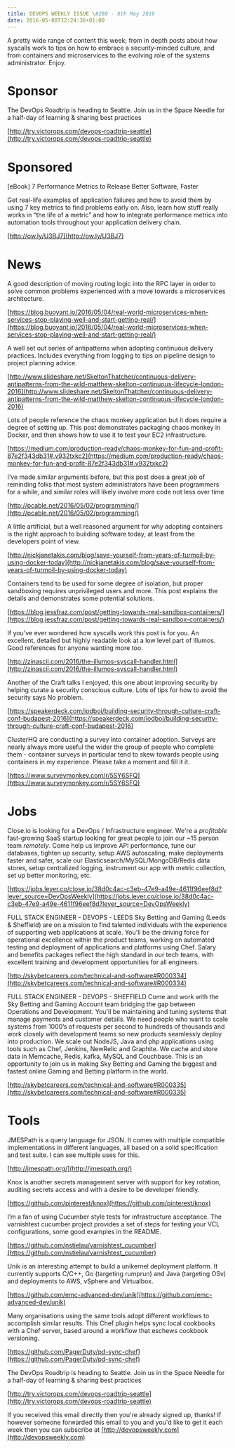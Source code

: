 ```yaml
---
title: DEVOPS WEEKLY ISSUE \#280 - 8th May 2016 
date: 2016-05-08T12:24:36+01:00
---
```


A pretty wide range of content this week; from in depth posts about how syscalls work to tips on how to embrace a security-minded culture, and from containers and microservices to the evolving role of the systems administrator. Enjoy.


Sponsor
======

The DevOps Roadtrip is heading to Seattle. Join us in the Space Needle for a half-day of learning & sharing best practices

[http://try.victorops.com/devops-roadtrip-seattle](http://try.victorops.com/devops-roadtrip-seattle)


Sponsored
========

[eBook] 7 Performance Metrics to Release Better Software, Faster

Get real-life examples of application failures and how to avoid them by using 7 key metrics to find problems early on. Also, learn how stuff really works in “the life of a metric” and how to integrate performance metrics into automation tools throughout your application delivery chain.

[http://ow.ly/U3BJ7](http://ow.ly/U3BJ7)


News
====

A good description of moving routing logic into the RPC layer in order to solve common problems experienced with a move towards a microservices architecture.

[https://blog.buoyant.io/2016/05/04/real-world-microservices-when-services-stop-playing-well-and-start-getting-real/](https://blog.buoyant.io/2016/05/04/real-world-microservices-when-services-stop-playing-well-and-start-getting-real/)


A well set out series of antipatterns when adopting continuous delivery practices. Includes everything from logging to tips on pipeline design to project planning advice.

[http://www.slideshare.net/SkeltonThatcher/continuous-delivery-antipatterns-from-the-wild-matthew-skelton-continuous-lifecycle-london-2016](http://www.slideshare.net/SkeltonThatcher/continuous-delivery-antipatterns-from-the-wild-matthew-skelton-continuous-lifecycle-london-2016)


Lots of people reference the chaos monkey application but it does require a degree of setting up. This post demonstrates packaging chaos monkey in Docker, and then shows how to use it to test your EC2 infrastructure.

[https://medium.com/production-ready/chaos-monkey-for-fun-and-profit-87e2f343db31#.v932txkc2](https://medium.com/production-ready/chaos-monkey-for-fun-and-profit-87e2f343db31#.v932txkc2)


I’ve made similar arguments before, but this post does a great job of reminding folks that most system administrators have been programmers for a while, and similar roles will likely involve more code not less over time

[http://pcable.net/2016/05/02/programming/](http://pcable.net/2016/05/02/programming/)


A little artificial, but a well reasoned argument for why adopting containers is the right approach to building software today, at least from the developers point of view.

[http://nickjanetakis.com/blog/save-yourself-from-years-of-turmoil-by-using-docker-today](http://nickjanetakis.com/blog/save-yourself-from-years-of-turmoil-by-using-docker-today)


Containers tend to be used for some degree of isolation, but proper sandboxing requires unprivileged users and more. This post explains the details and demonstrates some potential solutions.

[https://blog.jessfraz.com/post/getting-towards-real-sandbox-containers/](https://blog.jessfraz.com/post/getting-towards-real-sandbox-containers/)


If you’ve ever wondered how syscalls work this post is for you. An excellent, detailed but highly readable look at a low level part of Illumos. Good references for anyone wanting more too.

[http://zinascii.com/2016/the-illumos-syscall-handler.html](http://zinascii.com/2016/the-illumos-syscall-handler.html)


Another of the Craft talks I enjoyed, this one about improving security by helping curate a security conscious culture. Lots of tips for how to avoid the security says No problem.

[https://speakerdeck.com/iodboi/building-security-through-culture-craft-conf-budapest-2016](https://speakerdeck.com/iodboi/building-security-through-culture-craft-conf-budapest-2016)


ClusterHQ are conducting a survey into container adoption. Surveys are nearly always more useful the wider the group of people who complete them - container surveys in particular tend to skew towards people using containers in my experience. Please take a moment and fill it it.

[https://www.surveymonkey.com/r/5SY6SFQ](https://www.surveymonkey.com/r/5SY6SFQ)


Jobs
====

Close.io is looking for a DevOps / Infrastructure engineer. We're a *profitable* fast-growing SaaS startup looking for great people to join our ~15 person team *remotely*. Come help us improve API performance, tune our databases, tighten up security, setup AWS autoscaling, make deployments faster and safer, scale our Elasticsearch/MySQL/MongoDB/Redis data stores, setup centralized logging, instrument our app with metric collection, set up better monitoring, etc.

[https://jobs.lever.co/close.io/38d0c4ac-c3eb-47e9-a49e-4611f96eef8d?lever_source=DevOpsWeekly](https://jobs.lever.co/close.io/38d0c4ac-c3eb-47e9-a49e-4611f96eef8d?lever_source=DevOpsWeekly)


FULL STACK ENGINEER - DEVOPS - LEEDS
Sky Betting and Gaming (Leeds & Sheffield) are on a mission to find talented individuals with the experience of supporting web applications at scale. You'll be the driving force for operational excellence within the product teams, working on automated testing and deployment of applications and platforms using Chef. Salary and benefits packages reflect the high standard in our tech teams, with excellent training and development opportunities for all engineers.

[http://skybetcareers.com/technical-and-software#R000334](http://skybetcareers.com/technical-and-software#R000334)


FULL STACK ENGINEER - DEVOPS - SHEFFIELD
Come and work with the Sky Betting and Gaming Account team bridging the gap between Operations and Development. You'll be maintaining and tuning systems that manage payments and customer details. We need people who want to scale systems from 1000’s of requests per second to hundreds of thousands and work closely with development teams so new products seamlessly deploy into production. We scale out NodeJS, Java and php applications using tools such as Chef, Jenkins, NewRelic and Graphite. We cache and store data in Memcache, Redis, kafka, MySQL and Couchbase. This is an opportunity to join us in making Sky Betting and Gaming the biggest and fastest online Gaming and Betting platform in the world.

[http://skybetcareers.com/technical-and-software#R000335](http://skybetcareers.com/technical-and-software#R000335)


Tools
=====

JMESPath is a query language for JSON. It comes with multiple compatible implementations in different languages, all based on a solid specification and test suite. I can see multiple uses for this.

[http://jmespath.org/](http://jmespath.org/)


Knox is another secrets management server with support for key rotation, auditing secrets access and with a desire to be developer friendly.

[https://github.com/pinterest/knox](https://github.com/pinterest/knox)


I’m a fan of using Cucumber style tests for infrastructure acceptance. The varnishtest cucumber project provides a set of steps for testing your VCL configurations, some good examples in the README.

[https://github.com/nstielau/varnishtest_cucumber](https://github.com/nstielau/varnishtest_cucumber)


Unik is an interesting attempt to build a unikernel deployment platform. It currently supports C/C++, Go (targeting rumprun) and Java (targeting OSv) and deployments to AWS, vSphere and Virtualbox.

[https://github.com/emc-advanced-dev/unik](https://github.com/emc-advanced-dev/unik)


Many organisations using the same tools adopt different workflows to accomplish similar results. This Chef plugin helps sync local cookbooks with a Chef server, based around a workflow that eschews cookbook versioning.

[https://github.com/PagerDuty/pd-sync-chef](https://github.com/PagerDuty/pd-sync-chef)



The DevOps Roadtrip is heading to Seattle. Join us in the Space Needle for a half-day of learning & sharing best practices

[http://try.victorops.com/devops-roadtrip-seattle](http://try.victorops.com/devops-roadtrip-seattle)


If you received this email directly then you're already signed up, thanks! If however someone forwarded this email to you and you'd like to get it each week then you can subscribe at [http://devopsweekly.com](http://devopsweekly.com)

